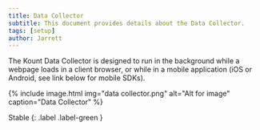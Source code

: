 ```yaml
---
title: Data Collector
subtitle: This document provides details about the Data Collector.
tags: [setup]
author: Jarrett
---
```


The Kount Data Collector is designed to run in the background while a webpage loads in a client
browser, or while in a mobile application (iOS or Android, see link below for mobile SDKs).

{% include image.html img="data collector.png" alt="Alt for image" caption="Data Collector" %}

Stable
{: .label .label-green }
